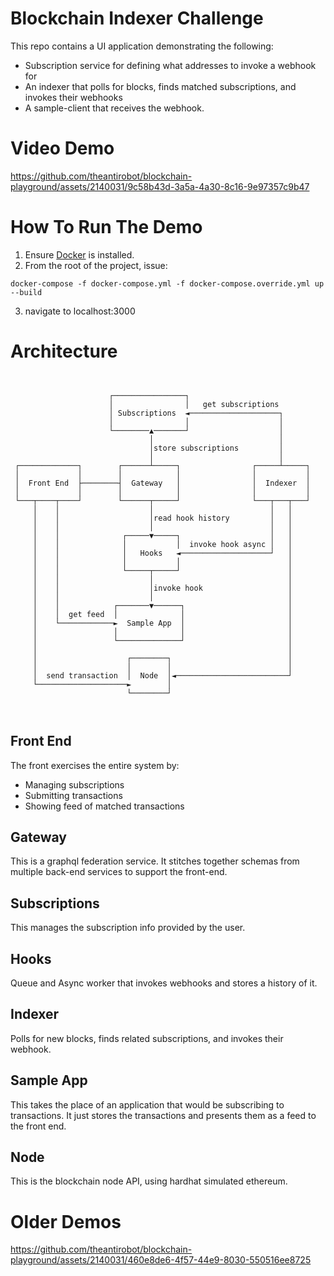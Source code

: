 # Blockchain Indexer Challenge
This repo contains a UI application demonstrating the following:
* Subscription service for defining what addresses to invoke a webhook for
* An indexer that polls for blocks, finds matched subscriptions, and invokes their webhooks
* A sample-client that receives the webhook.

# Video Demo

https://github.com/theantirobot/blockchain-playground/assets/2140031/9c58b43d-3a5a-4a30-8c16-9e97357c9b47

# How To Run The Demo
1. Ensure [Docker](https://docs.docker.com/get-docker/) is installed.
2. From the root of the project, issue:
```
docker-compose -f docker-compose.yml -f docker-compose.override.yml up --build
```
3. navigate to localhost:3000

# Architecture

```
                                                                    
                                                                    
                      ┌────────────────┐                            
                      │                │   get subscriptions        
                      │ Subscriptions  ◄────────────────────┐       
                      │                │                    │       
                      └────────▲───────┘                    │       
                               │                            │       
                               │store subscriptions         │       
                               │                            │       
 ┌─────────────┐        ┌──────┴─────┐                ┌─────┴─────┐ 
 │             │        │            │                │           │ 
 │  Front End  ├────────┤  Gateway   │                │  Indexer  │ 
 │             │        │            │                │           │ 
 └───┬────┬────┘        └──────┬─────┘                └───┬───┬───┘ 
     │    │                    │                          │   │     
     │    │                    │read hook history         │   │     
     │    │                    │                          │   │     
     │    │              ┌─────▼─────┐                    │   │     
     │    │              │           │  invoke hook async │   │     
     │    │              │   Hooks   ◄────────────────────┘   │     
     │    │              │           │                        │     
     │    │              └─────┬─────┘                        │     
     │    │                    │                              │     
     │    │                    │invoke hook                   │     
     │    │                    │                              │     
     │    │            ┌───────▼──────┐                       │     
     │    │  get feed  │              │                       │     
     │    └────────────►  Sample App  │                       │     
     │                 │              │                       │     
     │                 └──────────────┘                       │     
     │                                                        │     
     │                    ┌────────┐                          │     
     │                    │        │                          │     
     │  send transaction  │  Node  │◄─────────────────────────┘     
     └────────────────────►        │                                
                          └────────┘                                
                                                                    
                                                                    
```
## Front End
The front exercises the entire system by:
* Managing subscriptions
* Submitting transactions
* Showing feed of matched transactions

## Gateway
This is a graphql federation service.  It stitches together schemas from multiple back-end services to support the front-end. 

## Subscriptions
This manages the subscription info provided by the user.  

## Hooks
Queue and Async worker that invokes webhooks and stores a history of it. 

## Indexer
Polls for new blocks, finds related subscriptions, and invokes their webhook.

## Sample App
This takes the place of an application that would be subscribing to
transactions.  It just stores the transactions and presents them as
a feed to the front end.

## Node
This is the blockchain node API, using hardhat simulated ethereum.


# Older Demos

https://github.com/theantirobot/blockchain-playground/assets/2140031/460e8de6-4f57-44e9-8030-550516ee8725
